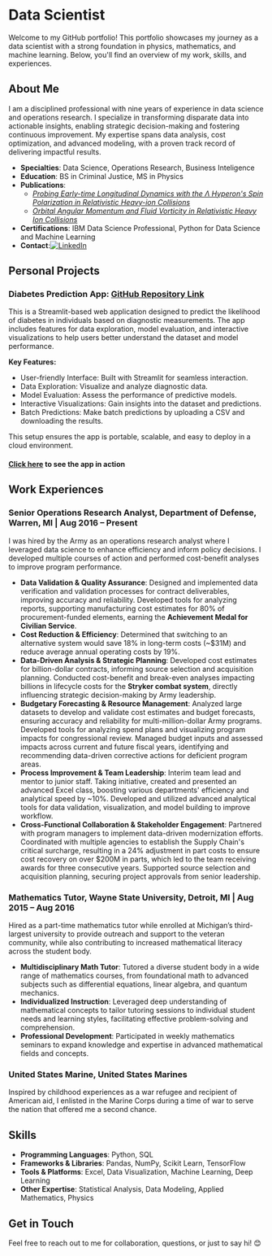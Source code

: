 # Data Scientist

Welcome to my GitHub portfolio! This portfolio showcases my journey as a data scientist with a strong foundation in physics, mathematics, and machine learning. Below, you'll find an overview of my work, skills, and experiences.

## About Me

I am a disciplined professional with nine years of experience in data science and operations research. I specialize in transforming disparate data into actionable insights, enabling strategic decision-making and fostering continuous improvement. My expertise spans data analysis, cost optimization, and advanced modeling, with a proven track record of delivering impactful results.

- **Specialties**: Data Science, Operations Research, Business Inteligence
- **Education**: BS in Criminal Justice, MS in Physics 
- **Publications**:
    - [*Probing Early-time Longitudinal Dynamics with the Λ Hyperon's Spin Polarization in Relativistic Heavy-ion Collisions*](https://arxiv.org/abs/2106.08125v3)
    - [*Orbital Angular Momentum and Fluid Vorticity in Relativistic Heavy Ion Collisions*](https://digitalcommons.wayne.edu/oa_theses/785/)
- **Certifications**: IBM Data Science Professional, Python for Data Science and Machine Learning
- **Contact**:[![LinkedIn](https://img.shields.io/badge/LinkedIn-blue?logo=linkedin&logoColor=white)](https://www.linkedin.com/in/vahidin-jupic-0947b534b/)

## Personal Projects

### Diabetes Prediction App: [GitHub Repository Link](https://github.com/vahidinj/diabetes_prediction_app)

This is a Streamlit-based web application designed to predict the likelihood of diabetes in individuals based on diagnostic measurements. The app includes features for data exploration, model evaluation, and interactive visualizations to help users better understand the dataset and model performance.

**Key Features:**
- User-friendly Interface: Built with Streamlit for seamless interaction.
- Data Exploration: Visualize and analyze diagnostic data.
- Model Evaluation: Assess the performance of predictive models.
- Interactive Visualizations: Gain insights into the dataset and predictions.
- Batch Predictions: Make batch predictions by uploading a CSV and downloading the results.

This setup ensures the app is portable, scalable, and easy to deploy in a cloud environment.
#### [Click here](https://vahidinj-diabetes-prediction-app-srcapp-fzptez.streamlit.app) to see the app in action

## Work Experiences

### **Senior Operations Research Analyst, Department of Defense, Warren, MI | Aug 2016 – Present**
I was hired by the Army as an operations research analyst where I leveraged data science to enhance efficiency and inform policy decisions. I developed multiple courses of action and performed cost-benefit analyses to improve program performance.

- **Data Validation & Quality Assurance**: Designed and implemented data verification and validation processes for contract deliverables, improving accuracy and reliability. Developed tools for analyzing reports, supporting manufacturing cost estimates for 80% of procurement-funded elements, earning the **Achievement Medal for Civilian Service**.
- **Cost Reduction & Efficiency**: Determined that switching to an alternative system would save 18% in long-term costs (~$31M) and reduce average annual operating costs by 19%.
- **Data-Driven Analysis & Strategic Planning**: Developed cost estimates for billion-dollar contracts, informing source selection and acquisition planning. Conducted cost-benefit and break-even analyses impacting billions in lifecycle costs for the **Stryker combat system**, directly influencing strategic decision-making by Army leadership.
- **Budgetary Forecasting & Resource Management**: Analyzed large datasets to develop and validate cost estimates and budget forecasts, ensuring accuracy and reliability for multi-million-dollar Army programs. Developed tools for analyzing spend plans and visualizing program impacts for congressional review. Managed budget inputs and assessed impacts across current and future fiscal years, identifying and recommending data-driven corrective actions for deficient program areas.
- **Process Improvement & Team Leadership**: Interim team lead and mentor to junior staff. Taking initiative, created and presented an advanced Excel class, boosting various departments' efficiency and analytical speed by ~10%. Developed and utilized advanced analytical tools for data validation, visualization, and model building to improve workflow.
- **Cross-Functional Collaboration & Stakeholder Engagement**: Partnered with program managers to implement data-driven modernization efforts. Coordinated with multiple agencies to establish the Supply Chain's critical surcharge, resulting in a 24% adjustment in part costs to ensure cost recovery on over $200M in parts, which led to the team receiving awards for three consecutive years. Supported source selection and acquisition planning, securing project approvals from senior leadership.

### **Mathematics Tutor, Wayne State University, Detroit, MI | Aug 2015 – Aug 2016**
Hired as a part-time mathematics tutor while enrolled at Michigan’s third-largest university to provide outreach and support to the veteran community, while also contributing to increased mathematical literacy across the student body.

- **Multidisciplinary Math Tutor**: Tutored a diverse student body in a wide range of mathematics courses, from foundational math to advanced subjects such as differential equations, linear algebra, and quantum mechanics.
- **Individualized Instruction**: Leveraged deep understanding of mathematical concepts to tailor tutoring sessions to individual student needs and learning styles, facilitating effective problem-solving and comprehension.
- **Professional Development**: Participated in weekly mathematics seminars to expand knowledge and expertise in advanced mathematical fields and concepts.

### **United States Marine, United States Marines**
Inspired by childhood experiences as a war refugee and recipient of American aid, I enlisted in the Marine Corps during a time of war to serve the nation that offered me a second chance.


## Skills

- **Programming Languages**: Python, SQL  
- **Frameworks & Libraries**: Pandas, NumPy, Scikit Learn, TensorFlow  
- **Tools & Platforms**: Excel, Data Visualization, Machine Learning, Deep Learning  
- **Other Expertise**: Statistical Analysis, Data Modeling, Applied Mathematics, Physics

## Get in Touch

Feel free to reach out to me for collaboration, questions, or just to say hi! 😊
